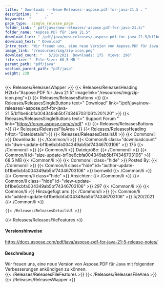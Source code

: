 ```yaml
---
title: " Downloads ---Neue-Releases--aspose.pdf-for-java-21.5 . "
description:  "    . " 
keywords:  "    . " 
page_type:  single_release_page
folder_link: " pdf/java/new-releases/-aspose.pdf-for-java-21.5/"
folder_name: "Aspose.PDF für Java 21.5"
download_link: " /pdf/java/new-releases/-aspose.pdf-for-java-21.5/bf1be6cbfa004349ab5bf74346703106"
download_text: " Download"
Intro_text: "Wir freuen uns, eine neue Version von Aspose.PDF für Java mit folgenden i..."
image_link: "/resources/img/zip-icon.png"
download_count: "   5/20/2021  Downloads: 175  Views: 296"
file_size: "  File Size: 68.5 MB "
parent_path: "pdf/java"
section_parent_path: "pdf/java"
weight: 228
---
```


{{< Releases/ReleasesWapper >}}
  {{< Releases/ReleasesHeading H2txt="Aspose.PDF für Java 21.5" imagelink="/resources/img/zip-icon.png">}}
  {{< Releases/ReleasesButtons >}}
    {{< Releases/ReleasesSingleButtons text=" Download" link="/pdf/java/new-releases/-aspose.pdf-for-java-21.5/bf1be6cbfa004349ab5bf74346703106%20%20" >}}
    {{< Releases/ReleasesSingleButtons text=" Support Forum " link="https://forum.aspose.com/c/pdf" >}}
  {{< Releases/ReleasesButtons >}}
  {{< Releases/ReleasesFileArea >}}
    {{< Releases/ReleasesHeading h4txt="Dateidetails">}}
    {{< Releases/ReleasesDetailsUl >}}
            {{< Common/li >}} Downloads: {{< /Common/li >}}
      {{< Common/li class="downloadcount" id="dwn-update-bf1be6cbfa004349ab5bf74346703106" >}} 175 {{< /Common/li >}}
      {{< Common/li >}} Dateigröße: {{< /Common/li >}}
      {{< Common/li id="size-update-bf1be6cbfa004349ab5bf74346703106" >}} 68.5 MB {{< /Common/li >}} 
      {{< Common/li  class="hide" >}} Posted By: {{< /Common/li >}} 
      {{< Common/li class="hide" id="author-update-bf1be6cbfa004349ab5bf74346703106" >}} bornwild {{< /Common/li >}}
      {{< Common/li class="hide" >}} Ansichten: {{< /Common/li >}}
      {{< Common/li class="hide" id="view-update-bf1be6cbfa004349ab5bf74346703106" >}} 297 {{< /Common/li >}}
      {{< Common/li >}} Hinzugefügt am: {{< /Common/li >}}
      {{< Common/li id="added-update-bf1be6cbfa004349ab5bf74346703106" >}} 5/20/2021 {{< /Common/li >}} 

    {{< /Releases/ReleasesDetailsUl >}}

  {{< Releases/ReleasesFileFeatures >}}
      <h4>Versionshinweise</h4><div> <a href="https://docs.aspose.com/pdf/java/aspose-pdf-for-java-21-5-release-notes/">https://docs.aspose.com/pdf/java/aspose-pdf-for-java-21-5-release-notes/</a></div><h4> Beschreibung</h4><div class="HTMLDescription"> Wir freuen uns, eine neue Version von Aspose.PDF für Java mit folgenden Verbesserungen ankündigen zu können.</div>
  {{< /Releases/ReleasesFileFeatures >}}
 {{< /Releases/ReleasesFileArea >}}
{{< /Releases/ReleasesWapper >}}



